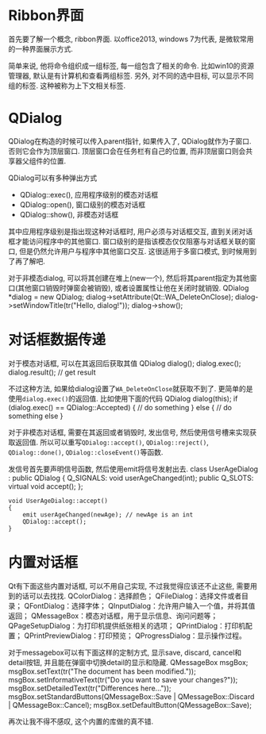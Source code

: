 # Ribbon界面

首先要了解一个概念, ribbon界面.
以office2013, windows 7为代表, 是微软常用的一种界面展示方式.

简单来说, 他将命令组织成一组标签, 每一组包含了相关的命令. 比如win10的资源管理器, 默认是有计算机和查看两组标签.
另外, 对不同的选中目标, 可以显示不同组的标签. 这种被称为上下文相关标签.

# QDialog

QDialog在构造的时候可以传入parent指针, 如果传入了, QDialog就作为子窗口. 否则它会作为顶层窗口.
顶层窗口会在任务栏有自己的位置, 而非顶层窗口则会共享器父组件的位置.

QDialog可以有多种弹出方式
- QDialog::exec(), 应用程序级别的模态对话框
- QDialog::open(), 窗口级别的模态对话框
- QDialog::show(), 非模态对话框

其中应用程序级别是指出现这种对话框时, 用户必须与对话框交互, 直到关闭对话框才能访问程序中的其他窗口.
窗口级别的是指该模态仅仅阻塞与对话框关联的窗口, 但是仍然允许用户与程序中其他窗口交互. 这很适用于多窗口模式, 到时候用到了再了解吧.

对于非模态dialog, 可以将其创建在堆上(new一个), 然后将其parent指定为其他窗口(其他窗口销毁时弹窗会被销毁), 或者设置属性让他在关闭时就销毁.
    QDialog *dialog = new QDialog;
    dialog->setAttribute(Qt::WA_DeleteOnClose);
    dialog->setWindowTitle(tr("Hello, dialog!"));
    dialog->show();

# 对话框数据传递

对于模态对话框, 可以在其返回后获取其值
    QDialog dialog();
    dialog.exec();
    dialog.result(); // get result

不过这种方法, 如果给dialog设置了`WA_DeleteOnClose`就获取不到了.
更简单的是使用`dialog.exec()`的返回值. 比如使用下面的代码
    QDialog dialog(this);
    if (dialog.exec() == QDialog::Accepted) {
        // do something
    } else {
        // do something else
    }

对于非模态对话框, 需要在其返回或者销毁时, 发出信号, 然后使用信号槽来实现获取返回值.
所以可以重写`QDialog::accept()`, `QDialog::reject()`, `QDialog::done()`, `QDialog::closeEvent()`等函数.

发信号首先要声明信号函数, 然后使用emit将信号发射出去.
    class UserAgeDialog : public QDialog {
    Q_SIGNALS:
        void userAgeChanged(int);
    public Q_SLOTS:
        virtual void accept();
    };

    void UserAgeDialog::accept()
    {
        emit userAgeChanged(newAge); // newAge is an int
        QDialog::accept();
    }

# 内置对话框

Qt有下面这些内置对话框, 可以不用自己实现, 不过我觉得应该还不止这些, 需要用到的话可以去找找.
    QColorDialog：选择颜色；
    QFileDialog：选择文件或者目录；
    QFontDialog：选择字体；
    QInputDialog：允许用户输入一个值，并将其值返回；
    QMessageBox：模态对话框，用于显示信息、询问问题等；
    QPageSetupDialog：为打印机提供纸张相关的选项；
    QPrintDialog：打印机配置；
    QPrintPreviewDialog：打印预览；
    QProgressDialog：显示操作过程。

对于messagebox可以有下面这样的定制方式, 显示save, discard, cancel和detail按钮, 并且能在弹窗中切换detail的显示和隐藏.
    QMessageBox msgBox;
    msgBox.setText(tr("The document has been modified."));
    msgBox.setInformativeText(tr("Do you want to save your changes?"));
    msgBox.setDetailedText(tr("Differences here..."));
    msgBox.setStandardButtons(QMessageBox::Save | QMessageBox::Discard | QMessageBox::Cancel);
    msgBox.setDefaultButton(QMessageBox::Save);

再次让我不得不感叹, 这个内置的库做的真不错.